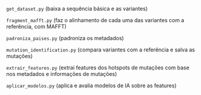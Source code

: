 ```get_dataset.py``` (baixa a sequência básica e as variantes)

```fragment_mafft.py``` (faz o alinhamento de cada uma das variantes com a referência, com MAFFT)

```padroniza_paises.py``` (padroniza os metadados)

```mutation_identification.py``` (compara variantes com a referência e salva as mutações)

```extrair_features.py``` (extrai features dos hotspots de mutações com base nos metadados e informações de mutações)

```aplicar_modelos.py``` (aplica e avalia modelos de IA sobre as features)

